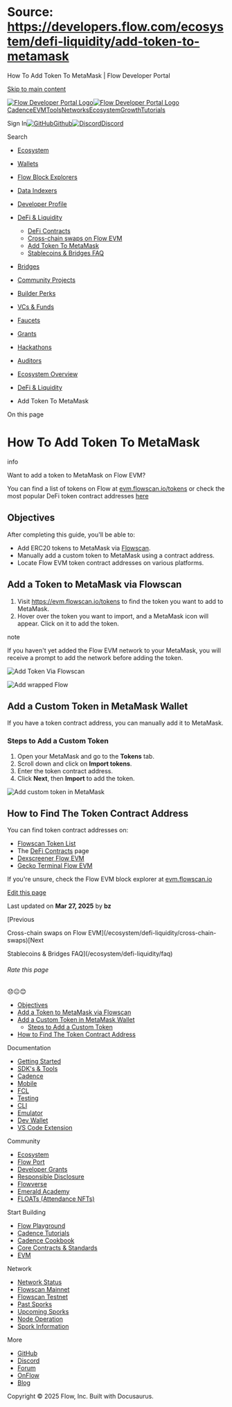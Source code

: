 # Source: https://developers.flow.com/ecosystem/defi-liquidity/add-token-to-metamask

How To Add Token To MetaMask | Flow Developer Portal



[Skip to main content](#__docusaurus_skipToContent_fallback)

[![Flow Developer Portal Logo](/img/flow-docs-logo-dark.png)![Flow Developer Portal Logo](/img/flow-docs-logo-light.png)](/)[Cadence](/build/flow)[EVM](/evm/about)[Tools](/tools/clients)[Networks](/networks/flow-networks)[Ecosystem](/ecosystem)[Growth](/growth)[Tutorials](/tutorials)

Sign In[![GitHub]()Github](https://github.com/onflow)[![Discord]()Discord](https://discord.gg/flow)

Search

* [Ecosystem](/ecosystem)
* [Wallets](/ecosystem/wallets)
* [Flow Block Explorers](/ecosystem/block-explorers)
* [Data Indexers](/ecosystem/data-indexers)
* [Developer Profile](/ecosystem/developer-profile)
* [DeFi & Liquidity](/ecosystem/defi-liquidity)

  + [DeFi Contracts](/ecosystem/defi-liquidity/defi-contracts)
  + [Cross-chain swaps on Flow EVM](/ecosystem/defi-liquidity/cross-chain-swaps)
  + [Add Token To MetaMask](/ecosystem/defi-liquidity/add-token-to-metamask)
  + [Stablecoins & Bridges FAQ](/ecosystem/defi-liquidity/faq)
* [Bridges](/ecosystem/bridges)
* [Community Projects](/ecosystem/projects)
* [Builder Perks](/ecosystem/builder-perks)
* [VCs & Funds](/ecosystem/vcs-and-funds)
* [Faucets](/ecosystem/faucets)
* [Grants](/ecosystem/grants)
* [Hackathons](/ecosystem/hackathons)
* [Auditors](/ecosystem/auditors)
* [Ecosystem Overview](/ecosystem/overview)

* [DeFi & Liquidity](/ecosystem/defi-liquidity)
* Add Token To MetaMask

On this page

# How To Add Token To MetaMask

info

Want to add a token to MetaMask on Flow EVM?

You can find a list of tokens on Flow at [evm.flowscan.io/tokens](https://evm.flowscan.io/tokens) or check the most popular DeFi token contract addresses [here](/ecosystem/defi-liquidity/defi-contracts)

## Objectives[​](#objectives "Direct link to Objectives")

After completing this guide, you'll be able to:

* Add ERC20 tokens to MetaMask via [Flowscan](https://evm.flowscan.io).
* Manually add a custom token to MetaMask using a contract address.
* Locate Flow EVM token contract addresses on various platforms.

## Add a Token to MetaMask via Flowscan[​](#add-a-token-to-metamask-via-flowscan "Direct link to Add a Token to MetaMask via Flowscan")

1. Visit <https://evm.flowscan.io/tokens> to find the token you want to add to MetaMask.
2. Hover over the token you want to import, and a MetaMask icon will appear. Click on it to add the token.

note

If you haven't yet added the Flow EVM network to your MetaMask, you will receive a prompt to add the network before adding the token.

![Add Token Via Flowscan](/assets/images/add_wrapped_flow_to_metamask-414ae9fd33a9cc3d9d26aabc0007db72.jpg)

![Add wrapped Flow](/assets/images/add_wrapped_flow_to_metamask_2-1f9ff16f19895dc55d5c4cf7e25f0755.png)

## Add a Custom Token in MetaMask Wallet[​](#add-a-custom-token-in-metamask-wallet "Direct link to Add a Custom Token in MetaMask Wallet")

If you have a token contract address, you can manually add it to MetaMask.

### Steps to Add a Custom Token[​](#steps-to-add-a-custom-token "Direct link to Steps to Add a Custom Token")

1. Open your MetaMask and go to the **Tokens** tab.
2. Scroll down and click on **Import tokens**.
3. Enter the token contract address.
4. Click **Next**, then **Import** to add the token.

![Add custom token in MetaMask](/assets/images/add_custom_token_metamask-35251f31db402d26d23471d723b726ae.gif)

## How to Find The Token Contract Address[​](#how-to-find-the-token-contract-address "Direct link to How to Find The Token Contract Address")

You can find token contract addresses on:

* [Flowscan Token List](https://evm.flowscan.io/tokens)
* The [DeFi Contracts](/ecosystem/defi-liquidity/defi-contracts) page
* [Dexscreener Flow EVM](https://dexscreener.com/flowevm)
* [Gecko Terminal Flow EVM](https://www.geckoterminal.com/flow-evm/pools)

If you're unsure, check the Flow EVM block explorer at [evm.flowscan.io](https://evm.flowscan.io)

[Edit this page](https://github.com/onflow/docs/tree/main/docs/ecosystem/defi-liquidity/add-token-to-metamask.md)

Last updated on **Mar 27, 2025** by **bz**

[Previous

Cross-chain swaps on Flow EVM](/ecosystem/defi-liquidity/cross-chain-swaps)[Next

Stablecoins & Bridges FAQ](/ecosystem/defi-liquidity/faq)

###### Rate this page

😞😐😊

* [Objectives](#objectives)
* [Add a Token to MetaMask via Flowscan](#add-a-token-to-metamask-via-flowscan)
* [Add a Custom Token in MetaMask Wallet](#add-a-custom-token-in-metamask-wallet)
  + [Steps to Add a Custom Token](#steps-to-add-a-custom-token)
* [How to Find The Token Contract Address](#how-to-find-the-token-contract-address)

Documentation

* [Getting Started](/build/getting-started/contract-interaction)
* [SDK's & Tools](/tools)
* [Cadence](https://cadence-lang.org/docs/)
* [Mobile](/build/guides/mobile/overview)
* [FCL](/tools/clients/fcl-js)
* [Testing](/build/smart-contracts/testing)
* [CLI](/tools/flow-cli)
* [Emulator](/tools/emulator)
* [Dev Wallet](https://github.com/onflow/fcl-dev-wallet)
* [VS Code Extension](/tools/vscode-extension)

Community

* [Ecosystem](/ecosystem)
* [Flow Port](https://port.onflow.org/)
* [Developer Grants](https://github.com/onflow/developer-grants)
* [Responsible Disclosure](https://flow.com/flow-responsible-disclosure)
* [Flowverse](https://www.flowverse.co/)
* [Emerald Academy](https://academy.ecdao.org/)
* [FLOATs (Attendance NFTs)](https://floats.city/)

Start Building

* [Flow Playground](https://play.flow.com/)
* [Cadence Tutorials](https://cadence-lang.org/docs/tutorial/first-steps)
* [Cadence Cookbook](https://open-cadence.onflow.org)
* [Core Contracts & Standards](/build/core-contracts)
* [EVM](/evm/about)

Network

* [Network Status](https://status.onflow.org/)
* [Flowscan Mainnet](https://flowdscan.io/)
* [Flowscan Testnet](https://testnet.flowscan.io/)
* [Past Sporks](/networks/node-ops/node-operation/past-sporks)
* [Upcoming Sporks](/networks/node-ops/node-operation/upcoming-sporks)
* [Node Operation](/networks/node-ops)
* [Spork Information](/networks/node-ops/node-operation/spork)

More

* [GitHub](https://github.com/onflow)
* [Discord](https://discord.gg/flow)
* [Forum](https://forum.onflow.org/)
* [OnFlow](https://onflow.org/)
* [Blog](https://flow.com/blog)

Copyright © 2025 Flow, Inc. Built with Docusaurus.